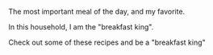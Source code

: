 The most important meal of the day, and my favorite.

In this household, I am the "breakfast king".

Check out some of these recipes and be a "breakfast king"